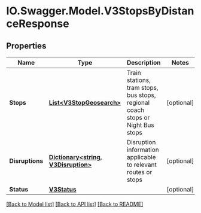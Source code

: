 # IO.Swagger.Model.V3StopsByDistanceResponse
## Properties

Name | Type | Description | Notes
------------ | ------------- | ------------- | -------------
**Stops** | [**List&lt;V3StopGeosearch&gt;**](V3StopGeosearch.md) | Train stations, tram stops, bus stops, regional coach stops or Night Bus stops | [optional] 
**Disruptions** | [**Dictionary&lt;string, V3Disruption&gt;**](V3Disruption.md) | Disruption information applicable to relevant routes or stops | [optional] 
**Status** | [**V3Status**](V3Status.md) |  | [optional] 

[[Back to Model list]](../README.md#documentation-for-models) [[Back to API list]](../README.md#documentation-for-api-endpoints) [[Back to README]](../README.md)

